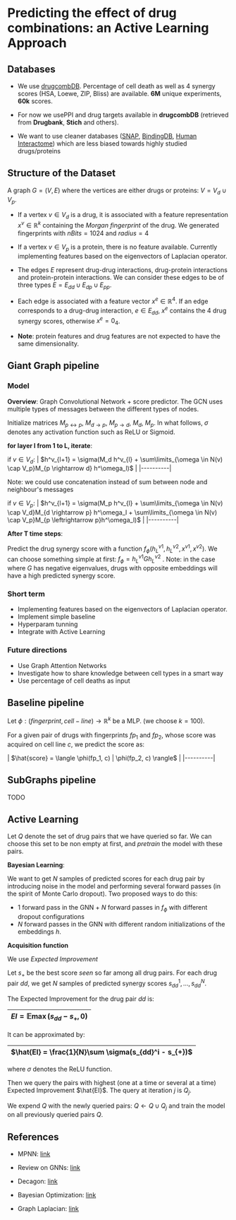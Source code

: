 # Predicting the effect of drug combinations: an Active Learning Approach

## Databases

- We use [drugcombDB](https://academic.oup.com/nar/article/48/D1/D871/5609522). Percentage of cell death as well as 4 synergy scores (HSA, Loewe, ZIP, Bliss) are available. **6M** unique experiments, **60k** scores.

- For now we usePPI and drug targets available in **drugcombDB** (retrieved from **Drugbank**, **Stich** and others).

- We want to use cleaner databases ([SNAP](http://snap.stanford.edu/), [BindingDB](https://www.bindingdb.org/bind/index.jsp), [Human Interactome](https://www.nature.com/articles/s41586-020-2188-x)) which are less biased towards highly studied drugs/proteins

## Structure of the Dataset

A graph $G=(V, E)$ where the vertices are either drugs or proteins: $V = V_d \cup V_p$.

- If a vertex $v \in V_d$ is a drug, it is associated with a feature representation $x^v \in \mathbb{R}^k$ containing the *Morgan fingerprint* of the drug. We generated fingerprints with $nBits = 1024$ and $radius=4$

- If a vertex $v \in V_p$ is a protein, there is no feature available. Currently implementing features based on the eigenvectors of Laplacian operator.

- The edges $E$ represent drug-drug interactions, drug-protein interactions and protein-protein interactions. We can consider these edges to be of three types $E = E_{dd} \cup E_{dp} \cup E_{pp}$.

- Each edge is associated with a feature vector $x^e \in \mathbb{R}^4$. If an edge corresponds to a drug-drug interaction, $e \in E_{dd}$, $x^e$ contains the 4 drug synergy scores, otherwise $x^e = 0_4$.

- **Note**: protein features and drug features are not expected to have the same dimensionality.

## Giant Graph pipeline

### Model

**Overview**: Graph Convolutional Network + score predictor. The GCN uses multiple types of messages between the different types of nodes.

Initialize matrices $M_{p \leftrightarrow p}$, $M_{d \rightarrow p}$, $M_{p \rightarrow d}$, $M_{d}$, $M_{p}$. In what follows, $\sigma$ denotes any activation function such as ReLU or Sigmoid.

 **for layer l from 1 to L, iterate**:

if $v \in V_d$:
| $h^v_{l+1} = \sigma(M_d h^v_{l} + \sum\limits_{\omega \in N(v) \cap V_p}M_{p \rightarrow d} h^\omega_l)$ |
|----------|

Note: we could use concatenation instead of sum between node and neighbour's messages

 if $v \in V_p$:
 | $h^v_{l+1} = \sigma(M_p h^v_{l} + \sum\limits_{\omega \in N(v) \cap V_d}M_{d \rightarrow p} h^\omega_l + \sum\limits_{\omega \in N(v) \cap V_p}M_{p \leftrightarrow p}h^\omega_l)$ |
 |----------|

 **After T time steps**:

 Predict the drug synergy score with a function $f_\phi(h^{v1}_L, h^{v2}_L, x^{v1}, x^{v2})$. We can choose something simple at first: $f_\phi = h^{v1}_L G h^{v2}_L$ . Note: in the case where $G$ has negative eigenvalues, drugs with opposite embeddings will have a high predicted synergy score.

### Short term

- Implementing features based on the eigenvectors of Laplacian operator.
- Implement simple baseline
- Hyperparam tunning
- Integrate with Active Learning

### Future directions

- Use Graph Attention Networks
- Investigate how to share knowledge between cell types in a smart way
- Use percentage of cell deaths as input


## Baseline pipeline

Let $\phi: (fingerprint, cell-line)\rightarrow \mathbb{R}^k$ be a MLP. (we choose $k=100$).

For a given pair of drugs with fingerprints $fp_1$ and $fp_2$, whose score was acquired on cell line $c$, we predict the score as:

| $\hat{score} = \langle \phi(fp_1, c) | \phi(fp_2, c) \rangle$ |
|----------|

## SubGraphs pipeline

TODO

## Active Learning

Let $Q$ denote the set of drug pairs that we have queried so far. We can choose this set to be non empty at first, and *pretrain* the model with these pairs.

**Bayesian Learning**:

We want to get $N$ samples of predicted scores for each drug pair by introducing noise in the model and performing several forward passes (in the spirit of Monte Carlo dropout). Two proposed ways to do this:
- 1 forward pass in the GNN + $N$ forward passes in $f_\phi$ with different dropout configurations
- $N$ forward passes in the GNN with different random initializations of the embeddings $h$.

**Acquisition function**

We use *Expected Improvement*

Let $s_{+}$ be the best score *seen* so far among all drug pairs. For each drug pair $dd$, we get $N$ samples of predicted synergy scores $s_{dd}^1, ...,s_{dd}^{N}$.

The Expected Improvement for the drug pair $dd$ is:

| $EI = \mathbb{E}\max(s_{dd} - s_{+}, 0)$ |
|----------|

It can be approximated by:

| $\hat{EI} = \frac{1}{N}\sum \sigma(s_{dd}^i - s_{+})$ |
|----------|

where $\sigma$ denotes the ReLU function.

Then we query the pairs with highest (one at a time or several at a time) Expected Improvement $\hat{EI}$. The query at iteration $j$ is $Q_j$.

We expend $Q$ with the newly queried pairs: $Q \leftarrow Q \cup Q_j$ and train the model on all previously queried pairs $Q$.

## References

- MPNN: [link](https://arxiv.org/pdf/1704.01212.pdf)

- Review on GNNs: [link](https://arxiv.org/pdf/1812.08434.pdf)

- Decagon: [link](https://academic.oup.com/bioinformatics/article/34/13/i457/5045770)

- Bayesian Optimization: [link](http://krasserm.github.io/2018/03/21/bayesian-optimization/#:~:text=Expected%20improvement%20is%20defined%20as,if%20%CF%83(x)%3D0)

- Graph Laplacian: [link](https://csustan.csustan.edu/~tom/Clustering/GraphLaplacian-tutorial.pdf)
